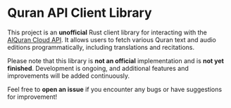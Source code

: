 # Quran API Client Library 

This project is an **unofficial** Rust client library for interacting with the [AlQuran Cloud API]([http://api.alquran.cloud/v1](https://alquran.cloud/api)). It allows users to fetch various Quran text and audio editions programmatically, including translations and recitations.

Please note that this library is **not an official** implementation and is **not yet finished**. Development is ongoing, and additional features and improvements will be added continuously.


Feel free to **open an issue** if you encounter any bugs or have suggestions for improvement!
